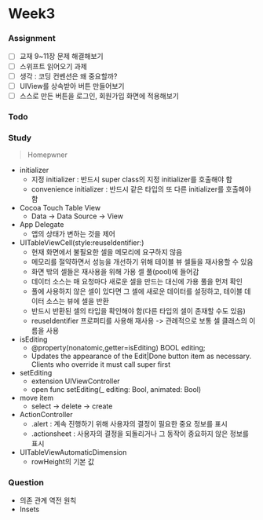 # Week3

### Assignment
- [ ] 교재 9~11장 문제 해결해보기
- [ ] 스위프트 읽어오기 과제
- [ ] 생각 : 코딩 컨벤션은 왜 중요할까?
- [ ] UIView를 상속받아 버튼 만들어보기
- [ ] 스스로 만든 버튼을 로그인, 회원가입 화면에 적용해보기

### Todo

### Study
> Homepwner
- initializer
  - 지정 initializer : 반드시 super class의 지정 initializer를 호출해야 함
  - convenience initializer : 반드시 같은 타입의 또 다른 initializer를 호출해야 함
- Cocoa Touch Table View
  - Data -> Data Source -> View
- App Delegate
  - 앱의 상태가 변하는 것을 제어
- UITableViewCell(style:reuseIdentifier:)
  - 현재 화면에서 불필요한 셀을 메모리에 요구하지 않음
  - 메모리를 절약하면서 성능을 개선하기 위해 테이블 뷰 셀들을 재사용할 수 있음
  - 화면 밖의 셀들은 재사용을 위해 가용 셀 풀(pool)에 들어감
  - 데이터 소스는 매 요청마다 새로운 셀을 만드는 대신에 가용 풀을 먼저 확인
  - 풀에 사용하지 않은 셀이 있다면 그 셀에 새로운 데이터를 설정하고, 테이블 데이터 소스는 뷰에 셀을 반환
  - 반드시 반환된 셀의 타입을 확인해야 함(다른 타입의 셀이 존재할 수도 있음)
  - reuseIdentifier 프로퍼티를 사용해 재사용 -> 관례적으로 보통 셀 클래스의 이름을 사용
- isEditing
  - @property(nonatomic,getter=isEditing) BOOL editing;
  - Updates the appearance of the Edit|Done button item as necessary. Clients who override it must call super first
- setEditing
  - extension UIViewController
  - open func setEditing(_ editing: Bool, animated: Bool)
- move item
  - select -> delete -> create
- ActionController
  - .alert : 계속 진행하기 위해 사용자의 결정이 필요한 중요 정보를 표시
  - .actionsheet : 사용자의 결정을 되돌리거나 그 동작이 중요하지 않은 정보를 표시
- UITableViewAutomaticDimension
  - rowHeight의 기본 값

### Question
- 의존 관계 역전 원칙
- Insets
